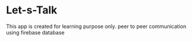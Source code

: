 # Let-s-Talk
This app is created for learning purpose only.  peer to peer communication using firebase database
